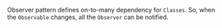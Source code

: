 Observer pattern defines on-to-many dependency for `Classes`. So, when the
`Observable` changes, all the `Observer` can be notified.
